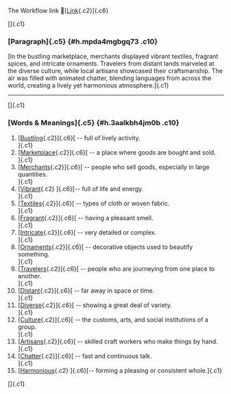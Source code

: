 The Workflow link
👏[[Link](https://www.google.com/url?q=http://www.google.com&sa=D&source=editors&ust=1759404113174770&usg=AOvVaw3EAU1inwKveXuaRWLDYU4v){.c2}]{.c6}

[]{.c1}

### [Paragraph]{.c5} {#h.mpda4mgbgq73 .c10}

[In the bustling marketplace, merchants displayed vibrant textiles,
fragrant spices, and intricate ornaments. Travelers from distant lands
marveled at the diverse culture, while local artisans showcased their
craftsmanship. The air was filled with animated chatter, blending
languages from across the world, creating a lively yet harmonious
atmosphere.]{.c1}

------------------------------------------------------------------------

[]{.c1}

### [Words & Meanings]{.c5} {#h.3aalkbh4jm0b .c10}

1.  [[Bustling](https://www.google.com/url?q=http://www.google.com&sa=D&source=editors&ust=1759404113176426&usg=AOvVaw2rWcqQUnQEtMD1t5lhaAjf){.c2}]{.c6}[ --
    full of lively activity.\
    ]{.c1}
2.  [[Marketplace](https://www.google.com/url?q=http://www.google.com&sa=D&source=editors&ust=1759404113176768&usg=AOvVaw0kSVRXD_PwWR9Qvr9Iwe88){.c2}]{.c6}[ --
    a place where goods are bought and sold.\
    ]{.c1}
3.  [[Merchants](https://www.google.com/url?q=http://www.google.com&sa=D&source=editors&ust=1759404113177087&usg=AOvVaw2Tl2632At2PIL0MwvZ9IMb){.c2}]{.c6}[ --
    people who sell goods, especially in large quantities.\
    ]{.c1}
4.  [[Vibrant](https://www.google.com/url?q=http://www.google.com&sa=D&source=editors&ust=1759404113177422&usg=AOvVaw1MNPtwvgdEgq_yRiLUPg1Y){.c2}
    ]{.c6}[-- full of life and energy.\
    ]{.c1}
5.  [[Textiles](https://www.google.com/url?q=http://www.google.com&sa=D&source=editors&ust=1759404113177662&usg=AOvVaw1dgNzqrI5_guDGmS0G2wXZ){.c2}]{.c6}[ --
    types of cloth or woven fabric.\
    ]{.c1}
6.  [[Fragrant](https://www.google.com/url?q=http://www.google.com&sa=D&source=editors&ust=1759404113177932&usg=AOvVaw25xsKPDh5Ncrxx_PKNYsOx){.c2}]{.c6}[ --
    having a pleasant smell.\
    ]{.c1}
7.  [[Intricate](https://www.google.com/url?q=http://www.google.com&sa=D&source=editors&ust=1759404113178191&usg=AOvVaw2DD-9TK9tt5uwksWpdSMD7){.c2}]{.c6}[ --
    very detailed or complex.\
    ]{.c1}
8.  [[Ornaments](https://www.google.com/url?q=http://www.google.com&sa=D&source=editors&ust=1759404113178467&usg=AOvVaw0bkSxZPQwll0IVKVNTuLwU){.c2}]{.c6}[ --
    decorative objects used to beautify something.\
    ]{.c1}
9.  [[Travelers](https://www.google.com/url?q=http://www.google.com&sa=D&source=editors&ust=1759404113178764&usg=AOvVaw04N9-AGTbBELfnnci7MXBF){.c2}]{.c6}[ --
    people who are journeying from one place to another.\
    ]{.c1}
10. [[Distant](https://www.google.com/url?q=http://www.google.com&sa=D&source=editors&ust=1759404113179067&usg=AOvVaw0tomYpPw67uHvryn6wa8j6){.c2}]{.c6}[ --
    far away in space or time.\
    ]{.c1}
11. [[Diverse](https://www.google.com/url?q=http://www.google.com&sa=D&source=editors&ust=1759404113179330&usg=AOvVaw305bQfvUPXOFpuV42jo1FR){.c2}]{.c6}[ --
    showing a great deal of variety.\
    ]{.c1}
12. [[Culture](https://www.google.com/url?q=http://www.google.com&sa=D&source=editors&ust=1759404113179616&usg=AOvVaw2PG_hqs2IUOBoGnk5dPrnO){.c2}]{.c6}[ --
    the customs, arts, and social institutions of a group.\
    ]{.c1}
13. [[Artisans](https://www.google.com/url?q=http://www.google.com&sa=D&source=editors&ust=1759404113179936&usg=AOvVaw3RkLx6npjF8FP5FX5heMvt){.c2}]{.c6}[ --
    skilled craft workers who make things by hand.\
    ]{.c1}
14. [[Chatter](https://www.google.com/url?q=http://www.google.com&sa=D&source=editors&ust=1759404113180242&usg=AOvVaw2DKQj5MGP3Dxqcz49QX37n){.c2}]{.c6}[ --
    fast and continuous talk.\
    ]{.c1}
15. [[Harmonious](https://www.google.com/url?q=http://www.google.com&sa=D&source=editors&ust=1759404113180514&usg=AOvVaw2gAV3UW1pkMlRXrejwOHtW){.c2}
    ]{.c6}[-- forming a pleasing or consistent whole.]{.c1}

[]{.c1}
